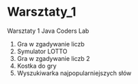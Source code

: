 # Warsztaty_1
Warsztaty 1 Java Coders Lab

1. Gra w zgadywanie liczb
2. Symulator LOTTO
3. Gra w zgadywanie liczb 2
4. Kostka do gry
5. Wyszukiwarka najpopularniejszych słów
